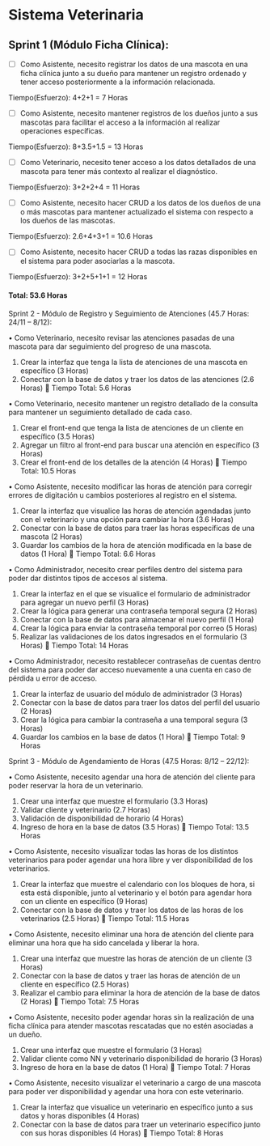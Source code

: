 # Sistema Veterinaria

## Sprint 1 (Módulo Ficha Clínica):

- [ ] Como Asistente, necesito registrar los datos de una mascota en una ficha clínica junto a su dueño para mantener un registro ordenado y tener acceso posteriormente a la información relacionada.

Tiempo(Esfuerzo): 4+2+1 = 7 Horas

- [ ] Como Asistente, necesito mantener registros de los dueños junto a sus mascotas para facilitar el acceso a la información al realizar operaciones específicas.

Tiempo(Esfuerzo): 8+3.5+1.5 = 13 Horas

- [ ] Como Veterinario, necesito tener acceso a los datos detallados de una mascota para tener más contexto al realizar el diagnóstico.

Tiempo(Esfuerzo): 3+2+2+4 = 11 Horas

- [ ] Como Asistente, necesito hacer CRUD a los datos de los dueños de una o más mascotas para mantener actualizado el sistema con respecto a los dueños de las mascotas.

Tiempo(Esfuerzo): 2.6+4+3+1 = 10.6 Horas

- [ ] Como Asistente, necesito hacer CRUD a todas las razas disponibles en el sistema para poder asociarlas a la mascota.

Tiempo(Esfuerzo): 3+2+5+1+1 = 12 Horas

#### Total: 53.6 Horas

Sprint 2 - Módulo de Registro y Seguimiento de Atenciones (45.7 Horas: 24/11 – 8/12):

•	Como Veterinario, necesito revisar las atenciones pasadas de una mascota para dar seguimiento del progreso de una mascota.
1.	Crear la interfaz que tenga la lista de atenciones de una mascota en específico (3 Horas)
2.	Conectar con la base de datos y traer los datos de las atenciones (2.6 Horas)
	Tiempo Total: 5.6 Horas

•	Como Veterinario, necesito mantener un registro detallado de la consulta para mantener un seguimiento detallado de cada caso.
1.	Crear el front-end que tenga la lista de atenciones de un cliente en específico (3.5 Horas)
2.	Agregar un filtro al front-end para buscar una atención en específico (3 Horas)
3.	Crear el front-end de los detalles de la atención (4 Horas)
	Tiempo Total: 10.5 Horas

•	Como Asistente, necesito modificar las horas de atención para corregir errores de digitación u cambios posteriores al registro en el sistema.
1.	Crear la interfaz que visualice las horas de atención agendadas junto con el veterinario y una opción para cambiar la hora (3.6 Horas)
2.	Conectar con la base de datos para traer las horas específicas de una mascota (2 Horas)
3.	Guardar los cambios de la hora de atención modificada en la base de datos (1 Hora)
	Tiempo Total: 6.6 Horas

•	Como Administrador, necesito crear perfiles dentro del sistema para poder dar distintos tipos de accesos al sistema.
1.	Crear la interfaz en el que se visualice el formulario de administrador para agregar un nuevo perfil (3 Horas)
2.	Crear la lógica para generar una contraseña temporal segura (2 Horas)
3.	Conectar con la base de datos para almacenar el nuevo perfil (1 Hora)
4.	Crear la lógica para enviar la contraseña temporal por correo (5 Horas)
5.	Realizar las validaciones de los datos ingresados en el formulario (3 Horas)
	Tiempo Total: 14 Horas

•	Como Administrador, necesito restablecer contraseñas de cuentas dentro del sistema para poder dar acceso nuevamente a una cuenta en caso de pérdida u error de acceso.
1.	Crear la interfaz de usuario del módulo de administrador (3 Horas)
2.	Conectar con la base de datos para traer los datos del perfil del usuario (2 Horas)
3.	Crear la lógica para cambiar la contraseña a una temporal segura (3 Horas)
4.	Guardar los cambios en la base de datos (1 Hora)
	Tiempo Total: 9 Horas

Sprint 3 - Módulo de Agendamiento de Horas (47.5 Horas: 8/12 – 22/12):

•	Como Asistente, necesito agendar una hora de atención del cliente para poder reservar la hora de un veterinario.
1.	Crear una interfaz que muestre el formulario (3.3 Horas)
2.	Validar cliente y veterinario (2.7 Horas)
3.	Validación de disponibilidad de horario (4 Horas)
4.	Ingreso de hora en la base de datos (3.5 Horas)
	Tiempo Total: 13.5 Horas

•	Como Asistente, necesito visualizar todas las horas de los distintos veterinarios para poder agendar una hora libre y ver disponibilidad de los veterinarios.
1.	Crear la interfaz que muestre el calendario con los bloques de hora, si esta está disponible, junto al veterinario y el botón para agendar hora con un cliente en específico (9 Horas)
2.	Conectar con la base de datos y traer los datos de las horas de los veterinarios (2.5 Horas)
	Tiempo Total: 11.5 Horas

•	Como Asistente, necesito eliminar una hora de atención del cliente para eliminar una hora que ha sido cancelada y liberar la hora.
1.	Crear una interfaz que muestre las horas de atención de un cliente (3 Horas)
2.	Conectar con la base de datos y traer las horas de atención de un cliente en específico (2.5 Horas)
3.	Realizar el cambio para eliminar la hora de atención de la base de datos (2 Horas)
	Tiempo Total: 7.5 Horas

•	Como Asistente, necesito poder agendar horas sin la realización de una ficha clínica para atender mascotas rescatadas que no estén asociadas a un dueño.
1.	Crear una interfaz que muestre el formulario (3 Horas)
2.	Validar cliente como NN y veterinario disponibilidad de horario (3 Horas)
3.	Ingreso de hora en la base de datos (1 Hora)
	Tiempo Total: 7 Horas

•	Como Asistente, necesito visualizar el veterinario a cargo de una mascota para poder ver disponibilidad y agendar una hora con este veterinario.
1.	Crear la interfaz que visualice un veterinario en específico junto a sus datos y horas disponibles (4 Horas)
2.	Conectar con la base de datos para traer un veterinario especifico junto con sus horas disponibles (4 Horas)
	Tiempo Total: 8 Horas

